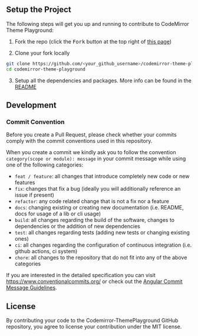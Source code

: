 ## Setup the Project

The following steps will get you up and running to contribute to CodeMirror Theme Playground:

1. Fork the repo (click the <kbd>Fork</kbd> button at the top right of
   [this page](https://github.com/rubensmn/codemirror-theme-playground))

2. Clone your fork locally

```sh
git clone https://github.com/<your_github_username>/codemirror-theme-playground.git
cd codemirror-theme-playground
```

3. Setup all the dependencies and packages. More info can be found in the [README](https://github.com/rubensmn/codemirror-theme-playground/blob/main/README.md)

## Development

### Commit Convention

Before you create a Pull Request, please check whether your commits comply with
the commit conventions used in this repository.

When you create a commit we kindly ask you to follow the convention
`category(scope or module): message` in your commit message while using one of
the following categories:

- `feat / feature`: all changes that introduce completely new code or new
  features
- `fix`: changes that fix a bug (ideally you will additionally reference an
  issue if present)
- `refactor`: any code related change that is not a fix nor a feature
- `docs`: changing existing or creating new documentation (i.e. README, docs for
  usage of a lib or cli usage)
- `build`: all changes regarding the build of the software, changes to
  dependencies or the addition of new dependencies
- `test`: all changes regarding tests (adding new tests or changing existing
  ones)
- `ci`: all changes regarding the configuration of continuous integration (i.e.
  github actions, ci system)
- `chore`: all changes to the repository that do not fit into any of the above
  categories

If you are interested in the detailed specification you can visit
https://www.conventionalcommits.org/ or check out the
[Angular Commit Message Guidelines](https://github.com/angular/angular/blob/22b96b9/CONTRIBUTING.md#-commit-message-guidelines).

## License

By contributing your code to the Codemirror-ThemePlayground GitHub repository, you agree to
license your contribution under the MIT license.

